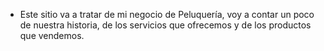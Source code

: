 * Este sitio va a tratar de mi negocio de Peluquería, voy a contar un poco de nuestra historia, de los servicios que ofrecemos y de los productos que vendemos.